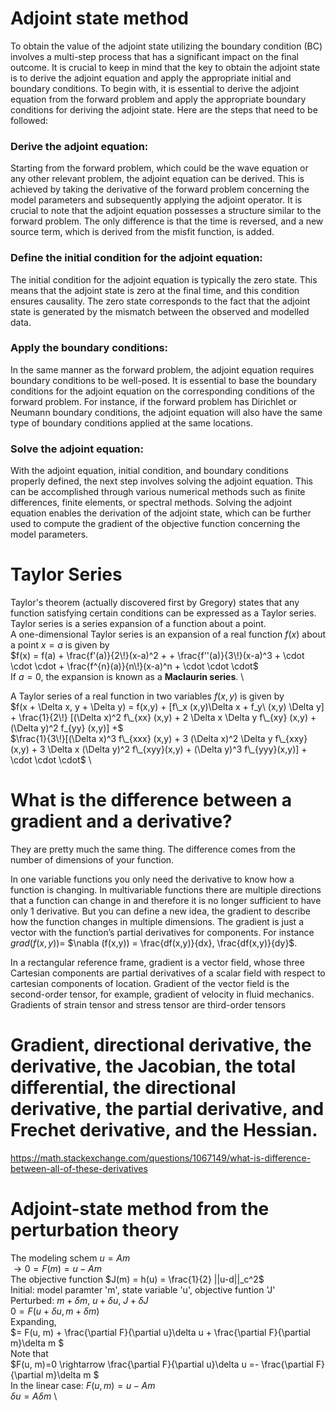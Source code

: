 # Adjoint state method
To obtain the value of the adjoint state utilizing the boundary condition (BC) involves a multi-step process that has a significant impact on the final outcome. It is crucial to keep in mind that the key to obtain the adjoint state is to derive the adjoint equation and apply the appropriate initial and boundary conditions. To begin with, it is essential to derive the adjoint equation from the forward problem and apply the appropriate boundary conditions for deriving the adjoint state. Here are the steps that need to be followed:

### Derive the adjoint equation: 
Starting from the forward problem, which could be the wave equation or any other relevant problem, the adjoint equation can be derived. This is achieved by taking the derivative of the forward problem concerning the model parameters and subsequently applying the adjoint operator. It is crucial to note that the adjoint equation possesses a structure similar to the forward problem. The only difference is that the time is reversed, and a new source term, which is derived from the misfit function, is added.

### Define the initial condition for the adjoint equation: 
The initial condition for the adjoint equation is typically the zero state. This means that the adjoint state is zero at the final time, and this condition ensures causality. The zero state corresponds to the fact that the adjoint state is generated by the mismatch between the observed and modelled data.

### Apply the boundary conditions: 
In the same manner as the forward problem, the adjoint equation requires boundary conditions to be well-posed. It is essential to base the boundary conditions for the adjoint equation on the corresponding conditions of the forward problem. For instance, if the forward problem has Dirichlet or Neumann boundary conditions, the adjoint equation will also have the same type of boundary conditions applied at the same locations.

### Solve the adjoint equation: 
With the adjoint equation, initial condition, and boundary conditions properly defined, the next step involves solving the adjoint equation. This can be accomplished through various numerical methods such as finite differences, finite elements, or spectral methods. Solving the adjoint equation enables the derivation of the adjoint state, which can be further used to compute the gradient of the objective function concerning the model parameters.

# Taylor Series
Taylor's theorem (actually discovered first by Gregory) states that any function satisfying certain conditions can be expressed as a Taylor series. Taylor series is a series expansion of a function about a point. \
A one-dimensional Taylor series is an expansion of a real function $f(x)$ about a point $x=a$ is given by \
$f(x) = f(a) + \frac{f'(a)}{2\!}(x-a)^2 + + \frac{f''(a)}{3\!}(x-a)^3 + \cdot \cdot \cdot + \frac{f^{n}(a)}{n\!}(x-a)^n +  \cdot \cdot \cdot$ \
If $a=0$, the expansion is known as a **Maclaurin series**. \

A Taylor series of a real function in two variables $f(x,y)$ is given by \
$f(x + \Delta x, y + \Delta y) = f(x,y) + [f\_x (x,y)\Delta x + f_y\ (x,y) \Delta y] + \frac{1}{2\!} [(\Delta x)^2 f\_{xx} (x,y) + 2 \Delta x \Delta y f\_{xy} (x,y) + (\Delta y)^2 f_{yy} (x,y)] +$ \
$\frac{1}{3\!}[(\Delta x)^3 f\_{xxx} (x,y) + 3 (\Delta x)^2 \Delta y f\_{xxy}(x,y) + 3 \Delta x (\Delta y)^2 f\_{xyy}(x,y) + (\Delta y)^3 f\_{yyy}(x,y)] + \cdot \cdot \cdot$ \

# What is the difference between a gradient and a derivative?
They are pretty much the same thing. The difference comes from the number of dimensions of your function.

In one variable functions you only need the derivative to know how a function is changing. In multivariable functions there are multiple directions that a function can change in and therefore it is no longer sufficient to have only 1 derivative. But you can define a new idea, the gradient to describe how the function changes in multiple dimensions. The gradient is just a vector with the function’s partial derivatives for components. For instance $grad(f(x,y))=$ $\nabla (f(x,y)) = \frac{df(x,y)}{dx}, \frac{df(x,y)}{dy}$. 

In a rectangular reference frame, gradient is a vector field, whose three Cartesian components are partial derivatives of a scalar field with respect to cartesian components of location. Gradient of the vector field is the second-order tensor, for example, gradient of velocity in fluid mechanics. Gradients of strain tensor and stress tensor are third-order tensors

# Gradient, directional derivative, the derivative, the Jacobian, the total differential, the directional derivative, the partial derivative, and Frechet derivative, and the Hessian.
https://math.stackexchange.com/questions/1067149/what-is-difference-between-all-of-these-derivatives 

# Adjoint-state method from the perturbation theory
The modeling schem 
$u=Am$ \
$\rightarrow 0 = F(m) = u-Am$ \
The objective function $J(m) = h(u) = \frac{1}{2} ||u-d||_c^2$ \
Initial: model paramter 'm', state variable 'u', objective funtion 'J' \
Perturbed: $m +\delta m$, $u +\delta u$, $J +\delta J$ \
$0 = F(u +\delta u, m +\delta m)$ \
Expanding, \
$\= F(u, m) + \frac{\partial F}{\partial u}\delta u + \frac{\partial F}{\partial m}\delta m $ \
Note that \
$F(u, m)=0 \rightarrow \frac{\partial F}{\partial u}\delta u =- \frac{\partial F}{\partial m}\delta m $ \
In the linear case: $F(u, m)=u-Am$ \
$\delta u = A\delta m$ \




